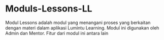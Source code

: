 # Moduls-Lessons-LL
Modul Lessons adalah modul yang menangani proses yang berkaitan dengan materi dalam aplikasi Lumintu Learning. Modul ini digunakan oleh Admin dan Mentor. Fitur dari modul ini antara lain
